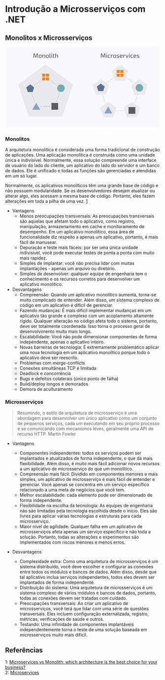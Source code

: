 # Introdução a Microsserviços com .NET

## Monolitos x Microsserviços

![Monolith-Microservices](../images/monolith-microservices.jpg)

### Monolitos

A arquitetura monolítica é considerada uma forma tradicional de construção de aplicações. Uma aplicação monolítica é construída como uma unidade única e indivisível. Normalmente, essa solução compreende uma interface de usuário do lado do cliente, um aplicativo do lado do servidor e um banco de dados. Ele é unificado e todas as funções são gerenciadas e atendidas em um só lugar.

Normalmente, os aplicativos monolíticos têm uma grande base de código e não possuem modularidade. Se os desenvolvedores desejam atualizar ou alterar algo, eles acessam a mesma base de código. Portanto, eles fazem alterações em toda a pilha de uma vez. [1](#referências)

- Vantagens
  - Menos preocupações transversais: As preocupações transversais são aquelas que afetam todo o aplicativo, como registro, manipulação, armazenamento em cache e monitoramento de desempenho. Em um aplicativo monolítico, essa área de funcionalidade diz respeito a apenas um aplicativo, portanto, é mais fácil de manusear.
  - Depuração e teste mais fáceis: por ser uma única unidade indivisível, você pode executar testes de ponta a ponta com muito mais rapidez.
  - Simples de implantar: você não precisa lidar com muitas implantações - apenas um arquivo ou diretório.
  - Simples de desenvolver: qualquer equipe de engenharia tem o conhecimento e os recursos corretos para desenvolver um aplicativo monolítico.
- Desvantagens
  - Compreensão: Quando um aplicativo monolítico aumenta, torna-se muito complicado de entender. Além disso, um sistema complexo de código em um aplicativo é difícil de gerenciar.
  - Fazendo mudanças: É mais difícil implementar mudanças em um aplicativo tão grande e complexo com um acoplamento altamente rígido. Qualquer alteração no código afeta todo o sistema, portanto, deve ser totalmente coordenada. Isso torna o processo geral de desenvolvimento muito mais longo.
  - Escalabilidade: Você não pode dimensionar componentes de forma independente, apenas o aplicativo inteiro.
  - Novas barreiras de tecnologia: É extremamente problemático aplicar uma nova tecnologia em um aplicativo monolítico porque todo o aplicativo deve ser reescrito.
  - Problemas com merge-conflicts
  - Conexões simultâneas TCP é limitada
  - Deadlock e concorrência
  - Bugs e defeitos colaterais (único ponto de falha)
  - Build/deploy longos e demorados
  - Demora de aculturamento

### Microsserviços

> Resumindo, o estilo de arquitetura de microsserviço é uma abordagem para desenvolver um único aplicativo como um conjunto de pequenos serviços, cada um executando em seu próprio processo e se comunicando com mecanismos leves, geralmente uma API de recurso HTTP. Martin Fowler

- Vantagens
  - Componentes independentes: todos os serviços podem ser implantados e atualizados de forma independente, o que dá mais flexibilidade. Além disso, é muito mais fácil adicionar novos recursos a um aplicativo de microsserviço do que um monolítico.
  - Compreensão mais fácil: Dividido em componentes menores e mais simples, um aplicativo de microsserviço é mais fácil de entender e gerenciar. Você apenas se concentra em um serviço específico relacionado a uma meta de negócios que você tem.
  - Melhor escalabilidade: cada elemento pode ser dimensionado de forma independente.
  - Flexibilidade na escolha da tecnologia: As equipes de engenharia não são limitadas pela tecnologia escolhida desde o início. Eles são livres para aplicar várias tecnologias e estruturas para cada microsserviço.
  - Maior nível de agilidade: Qualquer falha em um aplicativo de microsserviços afeta apenas um serviço específico e não toda a solução. Portanto, todas as alterações e experimentos são implementados com riscos menores e menos erros.

- Desvantagens
  - Complexidade extra: Como uma arquitetura de microsserviços é um sistema distribuído, você deve escolher e configurar as conexões entre todos os módulos e bancos de dados. Além disso, desde que tal aplicativo inclua serviços independentes, todos eles devem ser implantados de forma independente.
  - Distribuição do sistema: Uma arquitetura de microsserviços é um sistema complexo de vários módulos e bancos de dados, portanto, todas as conexões devem ser tratadas com cuidado.
  - Preocupações transversais: Ao criar um aplicativo de microsserviços, você terá que lidar com uma série de questões transversais. Eles incluem configuração externalizada, registro, métricas, verificações de saúde e outros.
  - Testando: Uma infinidade de componentes implantáveis independentemente torna o teste de uma solução baseada em microsserviços muito mais difícil.

## Referências

1: [Microservices vs Monolith: which architecture is the best choice for your business?](https://www.n-ix.com/microservices-vs-monolith-which-architecture-best-choice-your-business/)<br>
2: [Microservices](https://martinfowler.com/articles/microservices.html)